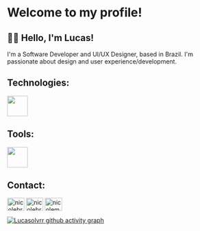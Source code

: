 
# Welcome to my profile!

## 🙋🏻 Hello, I'm Lucas!

I'm a Software Developer and UI/UX Designer, based in Brazil. I'm passionate about design and user experience/development.

## Technologies:

<img height="48px" src="https://skillicons.dev/icons?i=git,javascript,typescript,react,vuejs,python,vscode" />          

## Tools:

<img height="48px" src="https://skillicons.dev/icons?i=figma,xd,notion,obsidian,photoshop,webflow" />          

## Contact: 
<p>
<a href="https://linkedin.com/in/lucas-olvrr" target="blank"><img align="center" src="https://raw.githubusercontent.com/rahuldkjain/github-profile-readme-generator/master/src/images/icons/Social/linked-in-alt.svg" alt="nicolebrito" height="30" width="40" /></a>  
<a href="https://dribbble.com/lucasolvrr" target="blank"><img align="center" src="https://raw.githubusercontent.com/rahuldkjain/github-profile-readme-generator/master/src/images/icons/Social/dribbble.svg" alt="nicolebrito" height="30" width="40" /></a>
<a href="https://www.behance.net/lucasoliveira719" target="blank"><img align="center" src="https://raw.githubusercontent.com/rahuldkjain/github-profile-readme-generator/master/src/images/icons/Social/behance.svg" alt="nicolemaria" height="30" width="40" /></a>     
</p>

[![Lucasolvrr github activity graph](https://github-readme-activity-graph.vercel.app/graph?username=lucasolvrr&color=FF58A6&point=F78F1E&bg_color=0D1117line=CEC5DA&radius=10&hide_border=true&hide_title=true)](https://github.com/lucasolvrr/github-readme-activity-graph)

